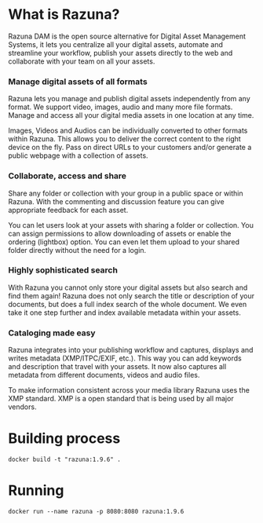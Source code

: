 # What is Razuna? ###

Razuna DAM is the open source alternative for Digital Asset Management Systems, it lets you centralize all your digital assets, automate and streamline your workflow, publish your assets directly to the web and collaborate with your team on all your assets.

### Manage digital assets of all formats
Razuna lets you manage and publish digital assets independently from any format. We support video, images, audio and many more file formats. Manage and access all your digital media assets in one location at any time.

Images, Videos and Audios can be individually converted to other formats within Razuna. This allows you to deliver the correct content to the right device on the fly. Pass on direct URLs to your customers and/or generate a public webpage with a collection of assets.

### Collaborate, access and share
Share any folder or collection with your group in a public space or within Razuna. With the commenting and discussion feature you can give appropriate feedback for each asset.

You can let users look at your assets with sharing a folder or collection. You can assign permissions to allow downloading of assets or enable the ordering (lightbox) option. You can even let them upload to your shared folder directly without the need for a login.

### Highly sophisticated search
With Razuna you cannot only store your digital assets but also search and find them again! Razuna does not only search the title or description of your documents, but does a full index search of the whole document. We even take it one step further and index available metadata within your assets.

### Cataloging made easy
Razuna integrates into your publishing workflow and captures, displays and writes metadata (XMP/ITPC/EXIF, etc.). This way you can add keywords and description that travel with your assets. It now also captures all metadata from different documents, videos and audio files.

To make information consistent across your media library Razuna uses the XMP standard. XMP is a open standard that is being used by all major vendors.


# Building process

`docker build -t "razuna:1.9.6" .`

# Running

`docker run --name razuna -p 8080:8080 razuna:1.9.6`
